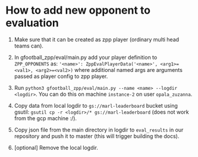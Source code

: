 # How to add new opponent to evaluation

1. Make sure that it can be created as zpp player (ordinary multi head teams can).

2. In gfootball_zpp/eval/main.py add your player definition to `ZPP_OPPONENTS`
as: `'<name>': ZppEvalPlayerData('<name>', <arg1>=<val1>, <arg2>=<val2>)` where
additional named args are arguments passed as player config to zpp player.

3. Run `python3 gfootball_zpp/eval/main.py --name <name> --logdir <logdir>`.
    You can do this on machine `instance-2` on user `opala_zuzanna`.

4. Copy data from local logdir to `gs://marl-leaderboard` bucket using gsutil:
`gsutil cp -r <logdir>/* gs://marl-leaderboard` (does not work from the gcp machine :/).

5. Copy json file from the main directory in logdir to `eval_results` in our
repository and push it to master (this will trigger building the docs).

6. [optional] Remove the local logdir.
